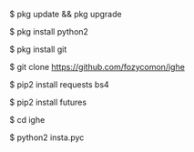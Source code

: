 $ pkg update && pkg upgrade

$ pkg install python2

$ pkg install git

$ git clone https://github.com/fozycomon/ighe

$ pip2 install requests bs4

$ pip2 install futures

$ cd ighe

$ python2 insta.pyc

